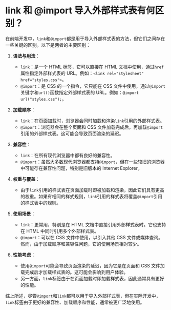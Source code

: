 # link 和 @import 导入外部样式表有何区别？

在前端开发中，`link`和`@import`都是用于导入外部样式表的方法，但它们之间存在一些关键的区别。以下是两者的主要区别：

1. **语法与用法**：

   - `link`：是一个 HTML 标签，它可以直接在 HTML 文档中使用，通过`href`属性指定外部样式表的 URL。例如：`<link rel="stylesheet" href="styles.css">`。
   - `@import`：是 CSS 的一个指令，它只能在 CSS 文件中使用，通过`@import`关键字和`url()`函数指定外部样式表的 URL。例如：`@import url("styles.css");`。

2. **加载顺序**：

   - `link`：在页面加载时，浏览器会同时加载和渲染`link`引用的外部样式表。
   - `@import`：浏览器会在整个页面和 CSS 文件加载完成后，再加载`@import`引用的外部样式表。这可能会导致页面渲染的延迟。

3. **兼容性**：

   - `link`：在所有现代浏览器中都有良好的兼容性。
   - `@import`：虽然大多数现代浏览器都支持`@import`，但在一些较旧的浏览器中可能存在兼容性问题，特别是旧版本的 Internet Explorer。

4. **权重与覆盖**：

   - 由于`link`引用的样式表在页面加载时即被加载和渲染，因此它们具有更高的权重。如果有相同的样式规则，`link`引用的样式表将覆盖`@import`引用的样式表中的规则。

5. **使用场景**：

   - `link`：更常用，特别是在 HTML 文档中直接引用外部样式表时。它也支持在 HTML 中同时引用多个外部样式表。
   - `@import`：可以在 CSS 文件中使用，以引入其他 CSS 文件或媒体查询。然而，由于加载顺序和兼容性问题，它的使用场景相对较少。

6. **性能考虑**：
   - 使用`@import`可能会导致页面渲染的延迟，因为它是在页面和 CSS 文件加载完成后才加载样式表的。这可能会影响到用户体验。
   - 另一方面，`link`标签由于在页面加载时即加载样式表，因此通常具有更好的性能。

综上所述，尽管`@import`和`link`都可以用于导入外部样式表，但在实际开发中，`link`标签由于更好的兼容性、加载顺序和性能，通常被更广泛地使用。
